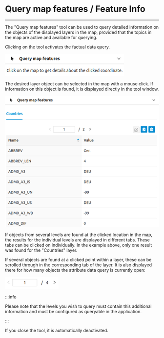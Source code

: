 # Query map features / Feature Info
***

The "Query map features" tool can be used to query detailed information on the objects of the displayed layers in the map, provided that the topics in the map are active and available for querying.

Clicking on the tool activates the factual data query.

![gis-client](/img/query_tool.png) 

The desired layer object can be selected in the map with a mouse click. If information on this object is found, it is displayed directly in the tool window.

![gis-client](/img/query_result.png) 

If objects from several levels are found at the clicked location in the map, the results for the individual levels are displayed in different tabs. These tabs can be clicked on individually. In the example above, only one result was found for the "Countries" layer.

If several objects are found at a clicked point within a layer, these can be scrolled through in the corresponding tab of the layer. It is also displayed there for how many
objects the attribute data query is currently open:

![gis-client](/img/pager.png)

:::info

Please note that the levels you wish to query must contain this additional information and must be configured as queryable in the application.

:::

If you close the tool, it is automatically deactivated.

<!-- <ReactPlayer controls width="max" height="max" url="/shogun-docs/videos/getfeatureinfo.mp4" /> -->

